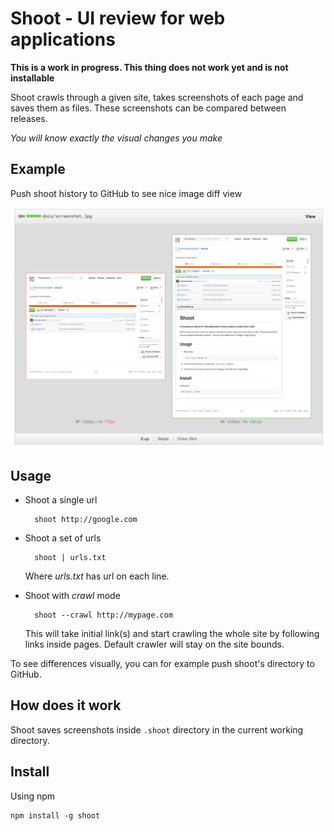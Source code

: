 # Shoot - UI review for web applications

**This is a work in progress. This thing does not work yet and is not installable**

Shoot crawls through a given site, takes screenshots of each page and saves them as files.
These screenshots can be compared between releases.

*You will know exactly the visual changes you make*


## Example

Push shoot history to GitHub to see nice image diff view

![Difference view](docs/diff-view.png)


## Usage

* Shoot a single url

        shoot http://google.com

* Shoot a set of urls

        shoot | urls.txt

    Where *urls.txt* has url on each line.

* Shoot with *crawl* mode

        shoot --crawl http://mypage.com

    This will take initial link(s) and start crawling the whole site by following links inside pages.
    Default crawler will stay on the site bounds.

To see differences visually, you can for example push shoot's directory to GitHub.


## How does it work

Shoot saves screenshots inside `.shoot` directory in the current working directory.

## Install

Using npm

    npm install -g shoot
